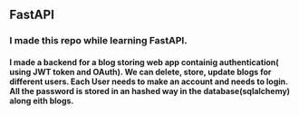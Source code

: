 ## FastAPI

### I made this repo while learning FastAPI.

#### I made a backend for a blog storing web app containig authentication( using JWT token and OAuth). We can delete, store, update blogs for different users. Each User needs to make an account and needs to login. All the password is stored in an hashed way in the database(sqlalchemy) along eith blogs.
